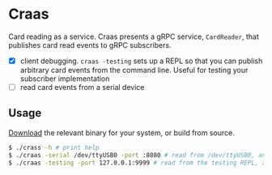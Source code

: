 # Craas

Card reading as a service. Craas presents a gRPC service, `CardReader`, that publishes card read events to gRPC subscribers.

- [X] client debugging. `craas -testing` sets up a REPL so that you can publish arbitrary card events from the command line. Useful for testing your subscriber implementation
- [ ] read card events from a serial device

## Usage

[Download](https://github.com/IQ-Inc/craas/releases) the relevant binary for your system, or build from source.

```bash
$ ./crass -h # print help
$ ./craas -serial /dev/ttyUSB0 -port :8080 # read from /dev/ttyUSB0, and publish to localhost port 8080
$ ./craas -testing -port 127.0.0.1:9999 # read from the testing REPL, and publish to 127.0.0.1:9999
```
